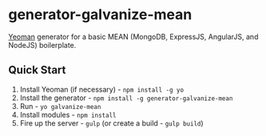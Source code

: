 # generator-galvanize-mean

[Yeoman](http://yeoman.io) generator for a basic MEAN (MongoDB, ExpressJS, AngularJS, and NodeJS) boilerplate.

## Quick Start

1. Install Yeoman (if necessary) - `npm install -g yo`
1. Install the generator - `npm install -g generator-galvanize-mean`
1. Run - `yo galvanize-mean`
1. Install modules - `npm install`
1. Fire up the server - `gulp` (or create a build - `gulp build`)
